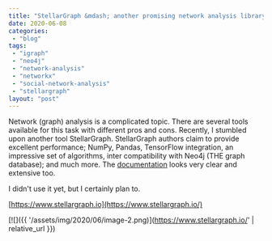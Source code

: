 ```yaml
---
title: "StellarGraph &mdash; another promising network analysis library for Python and Scala"
date: 2020-06-08
categories: 
 - "blog"
tags: 
 - "igraph"
 - "neo4j"
 - "network-analysis"
 - "networkx"
 - "social-network-analysis"
 - "stellargraph"
layout: "post"
---
```


Network (graph) analysis is a complicated topic. There are several tools available for this task with different pros and cons. Recently, I stumbled upon another tool StellarGraph. StellarGraph authors claim to provide excellent performance; NumPy, Pandas, TensorFlow integration, an impressive set of algorithms, inter compatibility with Neo4j (THE graph database); and much more. The [documentation](https://stellargraph.readthedocs.io/en/stable/index.html) looks very clear and extensive too. 

I didn't use it yet, but I certainly plan to.

[https://www.stellargraph.io](https://www.stellargraph.io/)

[![]({{ '/assets/img/2020/06/image-2.png)](https://www.stellargraph.io/' | relative_url }})
